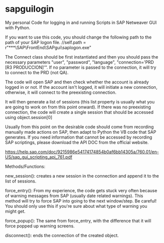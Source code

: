 # sapguilogin
My personal Code for logging in and running Scripts in SAP Netweaver GUI with Python.

If you want to use this code, you should change the following path to the path of your SAP logon file.
//self.path = r"***\SAP\FrontEnd\SAPgui\saplogon.exe"

The Connect class should be first instantiated and then you should pass the necessary parameters "user", "password", "language", "connection='PRD [R3 PRODUCCION]'". If no parameter is passed to the connection, it will try to connect to the PRD (not QA).

The code will open SAP and then check whether the account is already logged in or not. If the account isn't logged, it will initiate a new connection, otherwise, it will connect to the preexisting connection.

It will then generate a list of sessions (this list property is usually what you are going to work on from this point onward). If there was no preexisting connection, the code will create a single session that should be accessed using object.session[0]

Usually from this point on the desirable code should come from recording manually made actions on SAP, then adapt to Python the VB code that SAP generates.
If you need information that cannot be accessed by recording SAP scriptings, please download the API DOC from the official website.

https://help.sap.com/doc/9215986e54174174854b0af6bb14305a/760.01/en-US/sap_gui_scripting_api_761.pdf

Methods/Functions:

new_session(): creates a new session in the connection and append it to the list of sessions.

force_entry(): From my experience, the code gets stuck very often because of warning messages from SAP (usually date related warnings). This method will try to force SAP into going to the next window/step.
Be careful! You should only use this if you're sure about what type of warning you might get.

force_popup(): The same from force_entry, with the difference that it will force popped up warning screens. 

disconnect(): ends the connection of the created object.
